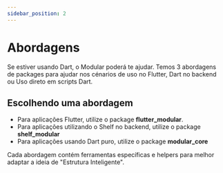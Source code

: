 ```yaml
---
sidebar_position: 2
---
```


# Abordagens

Se estiver usando Dart, o Modular poderá te ajudar.
Temos 3 abordagens de packages para ajudar nos cénarios de uso no Flutter, Dart no backend ou Uso direto em scripts Dart.

## Escolhendo uma abordagem

- Para aplicações Flutter, utilize o package **flutter_modular**. 
- Para aplicações utilizando o Shelf no backend, utilize o package **shelf_modular**
- Para aplicações usando Dart puro, utilize o package **modular_core**

Cada abordagem contém ferramentas específicas e helpers para melhor adaptar a ideia de "Estrutura Inteligente".

